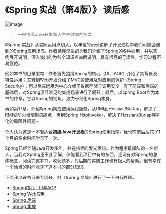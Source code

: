 # 《Spring 实战（第4版）》 读后感
![image](https://img3.doubanio.com/view/subject/l/public/s28607882.jpg)
> 一份提高Java开发新人生产效率的指南

《Spring 实战》从实际运用点切入，以丰富的示例讲解了开发过程中我们可能会遇到的Spring应用场景。作者循序渐进的为我们介绍了Spring的各种妙用，并以实例展开说明，深入浅出的为各个知识点举例说明，具有很高的可读性，学习过程不易疲倦。

例如本书的目录架构：作者首先围绕Spring的核心（DI、AOP）介绍了其背景及特性运用；又转到Web开发介绍了MVC的使用及对应用的保护（Spring Security）；再以后端运用为中心介绍了数据存储与调用安全；有了前端和后端的基础后，对Spring项目常见的集成场景进行了展开；最后，以Spring Boot作为本书的终章，它以Spring的视角，致力于简化Spring本身。

再如第17章，介绍Spring集成使用远程服务，从RMI到Hessian/Burlap，解决了RMI受防火墙限制的痛点，再到Spring HttpInvoker，解决了Hessian/Burlap序列化的局限性问题···

个人认为这是一本很适合**初级Java开发者**的Spring使用指南。我也前前后后花了1个月的空余时间学习了一次。

Spring已经伴随Java开发多年，并在持续的发光发热。作为程序猿部队的一名新人，当我对Spring还不甚了解，仅能看到项目中有的东西，还没有对Spring的总体概念，阅读完这本书，收获颇多，对后期的实质工作也有极大的帮助。很有幸在一个恰当的时间收获了这本书的部分知识。

下面我以该书目录为划分，对《Spring 实战》进行了一下自我总结。
- [Spring核心：DI与AOP](https://github.com/2yLoo/broken-sowrd/blob/master/book-review/spring-in-action-4/TheSpringCore.md)
- [Spring Web应用](https://github.com/2yLoo/broken-sowrd/blob/master/book-review/spring-in-action-4/SpringInWeb.md)
- [Spring 后端](https://github.com/2yLoo/broken-sowrd/blob/master/book-review/spring-in-action-4/SpringBackEnd.md)
- [Spring 集成](https://github.com/2yLoo/broken-sowrd/blob/master/book-review/spring-in-action-4/SpringIntegration.md)
